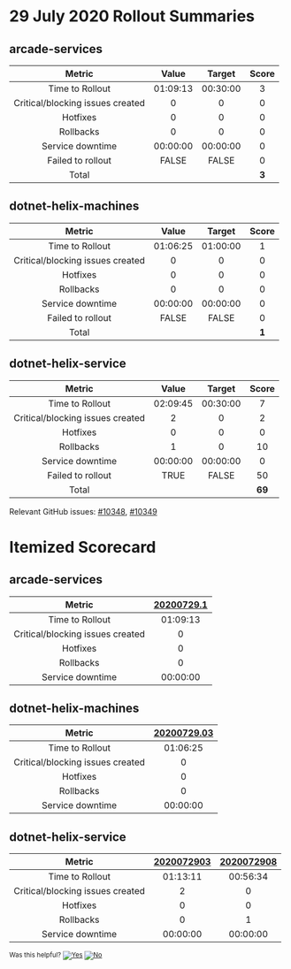 # 29 July 2020 Rollout Summaries

## arcade-services

|              Metric              |   Value  |  Target  |   Score   |
|:--------------------------------:|:--------:|:--------:|:---------:|
| Time to Rollout                  | 01:09:13 | 00:30:00 |     3     |
| Critical/blocking issues created |     0    |    0     |     0     |
| Hotfixes                         |     0    |    0     |     0     |
| Rollbacks                        |     0    |    0     |     0     |
| Service downtime                 | 00:00:00 | 00:00:00 |     0     |
| Failed to rollout                |   FALSE  |   FALSE  |     0     |
| Total                            |          |          |   **3**   |


## dotnet-helix-machines

|              Metric              |   Value  |  Target  |   Score   |
|:--------------------------------:|:--------:|:--------:|:---------:|
| Time to Rollout                  | 01:06:25 | 01:00:00 |     1     |
| Critical/blocking issues created |     0    |    0     |     0     |
| Hotfixes                         |     0    |    0     |     0     |
| Rollbacks                        |     0    |    0     |     0     |
| Service downtime                 | 00:00:00 | 00:00:00 |     0     |
| Failed to rollout                |   FALSE  |   FALSE  |     0     |
| Total                            |          |          |   **1**   |


## dotnet-helix-service

|              Metric              |   Value  |  Target  |   Score   |
|:--------------------------------:|:--------:|:--------:|:---------:|
| Time to Rollout                  | 02:09:45 | 00:30:00 |     7     |
| Critical/blocking issues created |     2    |    0     |     2     |
| Hotfixes                         |     0    |    0     |     0     |
| Rollbacks                        |     1    |    0     |     10     |
| Service downtime                 | 00:00:00 | 00:00:00 |     0     |
| Failed to rollout                |   TRUE  |   FALSE  |     50     |
| Total                            |          |          |   **69**   |

Relevant GitHub issues: [#10348](https://github.com/dotnet/core-eng/issues/10348), [#10349](https://github.com/dotnet/core-eng/issues/10349)
# Itemized Scorecard

## arcade-services

| Metric | [20200729.1](https://dev.azure.com/dnceng/7ea9116e-9fac-403d-b258-b31fcf1bb293/_build/results?buildId=749990) |
|:-----:|:-----:|
| Time to Rollout | 01:09:13 |
| Critical/blocking issues created | 0 |
| Hotfixes | 0 |
| Rollbacks | 0 |
| Service downtime | 00:00:00 |


## dotnet-helix-machines

| Metric | [20200729.03](https://dev.azure.com/dnceng/7ea9116e-9fac-403d-b258-b31fcf1bb293/_build/results?buildId=749610) |
|:-----:|:-----:|
| Time to Rollout | 01:06:25 |
| Critical/blocking issues created | 0 |
| Hotfixes | 0 |
| Rollbacks | 0 |
| Service downtime | 00:00:00 |


## dotnet-helix-service

| Metric | [2020072903](https://dev.azure.com/dnceng/7ea9116e-9fac-403d-b258-b31fcf1bb293/_build/results?buildId=749988) | [2020072908](https://dev.azure.com/dnceng/7ea9116e-9fac-403d-b258-b31fcf1bb293/_build/results?buildId=750570) |
|:-----:|:-----:|:-----:|
| Time to Rollout | 01:13:11 | 00:56:34 |
| Critical/blocking issues created | 2 | 0 |
| Hotfixes | 0 | 0 |
| Rollbacks | 0 | 1 |
| Service downtime | 00:00:00 | 00:00:00 |



<!-- Begin Generated Content: Doc Feedback -->
<sub>Was this helpful? [![Yes](https://helix.dot.net/f/ip/5?p=Documentation%5CTeamProcess%5CRollout-Scorecards%5CScorecard_2020-07-29.md)](https://helix.dot.net/f/p/5?p=Documentation%5CTeamProcess%5CRollout-Scorecards%5CScorecard_2020-07-29.md) [![No](https://helix.dot.net/f/in)](https://helix.dot.net/f/n/5?p=Documentation%5CTeamProcess%5CRollout-Scorecards%5CScorecard_2020-07-29.md)</sub>
<!-- End Generated Content-->
